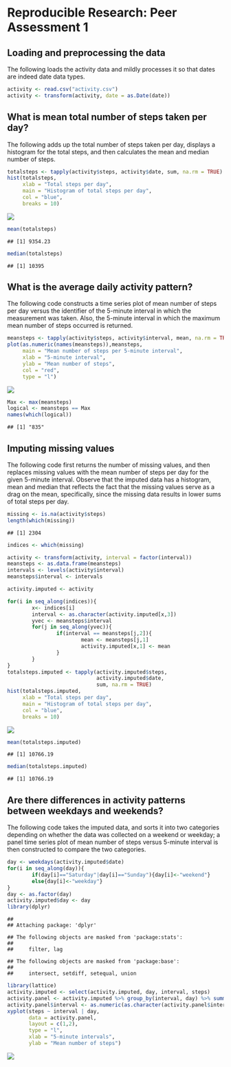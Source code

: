 # Reproducible Research: Peer Assessment 1


## Loading and preprocessing the data  
The following loads the activity data and mildly processes it so that dates are indeed date data types.


```r
activity <- read.csv("activity.csv")
activity <- transform(activity, date = as.Date(date))
```


## What is mean total number of steps taken per day?  

The following adds up the total number of steps taken per day, displays a histogram for the total steps, and then calculates the mean and median number of steps.


```r
totalsteps <- tapply(activity$steps, activity$date, sum, na.rm = TRUE)
hist(totalsteps, 
     xlab = "Total steps per day", 
     main = "Histogram of total steps per day", 
     col = "blue", 
     breaks = 10)
```

![](PA1_template_files/figure-html/unnamed-chunk-2-1.png)<!-- -->

```r
mean(totalsteps)
```

```
## [1] 9354.23
```

```r
median(totalsteps)
```

```
## [1] 10395
```

## What is the average daily activity pattern?  

The following code constructs a time series plot of mean number of steps per day versus the identifier of the 5-minute interval in which the measurement was taken.  Also, the 5-minute interval in which the maximum mean number of steps occurred is returned.


```r
meansteps <- tapply(activity$steps, activity$interval, mean, na.rm = TRUE)
plot(as.numeric(names(meansteps)),meansteps,
     main = "Mean number of steps per 5-minute interval",
     xlab = "5-minute interval",
     ylab = "Mean number of steps",
     col = "red",
     type = "l")
```

![](PA1_template_files/figure-html/unnamed-chunk-3-1.png)<!-- -->

```r
Max <- max(meansteps)
logical <- meansteps == Max
names(which(logical))
```

```
## [1] "835"
```


## Imputing missing values  

The following code first returns the number of missing values, and then replaces missing values with the mean number of steps per day for the given 5-minute interval.  Observe that the imputed data has a histogram, mean and median that reflects the fact that the missing values serve as a drag on the mean, specifically, since the missing data results in lower sums of total steps per day.


```r
missing <- is.na(activity$steps)
length(which(missing))
```

```
## [1] 2304
```

```r
indices <- which(missing)

activity <- transform(activity, interval = factor(interval))
meansteps <- as.data.frame(meansteps)
intervals <- levels(activity$interval)
meansteps$interval <- intervals

activity.imputed <- activity

for(i in seq_along(indices)){
        x<- indices[i]
        interval <- as.character(activity.imputed[x,3])
        yvec <- meansteps$interval
        for(j in seq_along(yvec)){
                if(interval == meansteps[j,2]){
                        mean <- meansteps[j,1]
                        activity.imputed[x,1] <- mean
                }
        }
}
totalsteps.imputed <- tapply(activity.imputed$steps, 
                             activity.imputed$date, 
                             sum, na.rm = TRUE)
hist(totalsteps.imputed, 
     xlab = "Total steps per day", 
     main = "Histogram of total steps per day", 
     col = "blue", 
     breaks = 10)
```

![](PA1_template_files/figure-html/unnamed-chunk-4-1.png)<!-- -->

```r
mean(totalsteps.imputed)
```

```
## [1] 10766.19
```

```r
median(totalsteps.imputed)
```

```
## [1] 10766.19
```

## Are there differences in activity patterns between weekdays and weekends?  

The following code takes the imputed data, and sorts it into two categories depending on whether the data was collected on a weekend or weekday; a panel time series plot of mean number of steps versus 5-minute interval is then constructed to compare the two categories.


```r
day <- weekdays(activity.imputed$date)
for(i in seq_along(day)){
        if(day[i]=="Saturday"|day[i]=="Sunday"){day[i]<-"weekend"}
        else{day[i]<-"weekday"}
}
day <- as.factor(day)
activity.imputed$day <- day
library(dplyr)
```

```
## 
## Attaching package: 'dplyr'
```

```
## The following objects are masked from 'package:stats':
## 
##     filter, lag
```

```
## The following objects are masked from 'package:base':
## 
##     intersect, setdiff, setequal, union
```

```r
library(lattice)
activity.imputed <- select(activity.imputed, day, interval, steps)
activity.panel <- activity.imputed %>% group_by(interval, day) %>% summarize_each(funs(mean))
activity.panel$interval <- as.numeric(as.character(activity.panel$interval))
xyplot(steps ~ interval | day, 
       data = activity.panel, 
       layout = c(1,2), 
       type = "l", 
       xlab = "5-minute intervals", 
       ylab = "Mean number of steps")
```

![](PA1_template_files/figure-html/unnamed-chunk-5-1.png)<!-- -->

